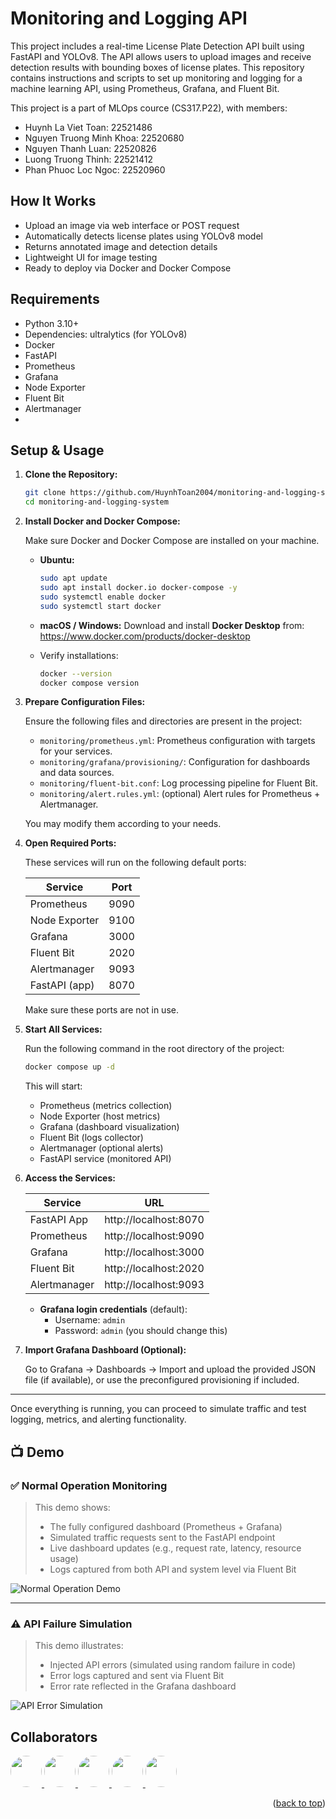 # Monitoring and Logging API

This project includes a real-time License Plate Detection API built using FastAPI and YOLOv8. The API allows users to upload images and receive detection results with bounding boxes of license plates.
This repository contains instructions and scripts to set up monitoring and logging for a machine learning API, using Prometheus, Grafana, and Fluent Bit.

This project is a part of MLOps cource (CS317.P22), with members:
- Huynh La Viet Toan: 22521486
- Nguyen Truong Minh Khoa: 22520680
- Nguyen Thanh Luan: 22520826
- Luong Truong Thinh: 22521412
- Phan Phuoc Loc Ngoc: 22520960

## How It Works

- Upload an image via web interface or POST request
- Automatically detects license plates using YOLOv8 model
- Returns annotated image and detection details
- Lightweight UI for image testing
- Ready to deploy via Docker and Docker Compose

## Requirements

- Python 3.10+
- Dependencies: ultralytics (for YOLOv8)
- Docker
- FastAPI
- Prometheus
- Grafana
- Node Exporter
- Fluent Bit
- Alertmanager
- 
## Setup & Usage

1.  **Clone the Repository:**
    ```bash
    git clone https://github.com/HuynhToan2004/monitoring-and-logging-system.git
    cd monitoring-and-logging-system
    ```

2.  **Install Docker and Docker Compose:**

    Make sure Docker and Docker Compose are installed on your machine.

    - **Ubuntu:**
      ```bash
      sudo apt update
      sudo apt install docker.io docker-compose -y
      sudo systemctl enable docker
      sudo systemctl start docker
      ```

    - **macOS / Windows:**
      Download and install **Docker Desktop** from: https://www.docker.com/products/docker-desktop

    - Verify installations:
      ```bash
      docker --version
      docker compose version
      ```

3.  **Prepare Configuration Files:**

    Ensure the following files and directories are present in the project:
    
    - `monitoring/prometheus.yml`: Prometheus configuration with targets for your services.
    - `monitoring/grafana/provisioning/`: Configuration for dashboards and data sources.
    - `monitoring/fluent-bit.conf`: Log processing pipeline for Fluent Bit.
    - `monitoring/alert.rules.yml`: (optional) Alert rules for Prometheus + Alertmanager.
    
    You may modify them according to your needs.

4.  **Open Required Ports:**

    These services will run on the following default ports:

    | Service        | Port  |
    |----------------|-------|
    | Prometheus     | 9090  |
    | Node Exporter  | 9100  |
    | Grafana        | 3000  |
    | Fluent Bit     | 2020  |
    | Alertmanager   | 9093  |
    | FastAPI (app)  | 8070  |

    Make sure these ports are not in use.

5.  **Start All Services:**

    Run the following command in the root directory of the project:

    ```bash
    docker compose up -d
    ```

    This will start:
    
    - Prometheus (metrics collection)
    - Node Exporter (host metrics)
    - Grafana (dashboard visualization)
    - Fluent Bit (logs collector)
    - Alertmanager (optional alerts)
    - FastAPI service (monitored API)

6.  **Access the Services:**

    | Service       | URL                           |
    |---------------|-------------------------------|
    | FastAPI App   | http://localhost:8070         |
    | Prometheus    | http://localhost:9090         |
    | Grafana       | http://localhost:3000         |
    | Fluent Bit    | http://localhost:2020         |
    | Alertmanager  | http://localhost:9093         |

    - **Grafana login credentials** (default):
        - Username: `admin`
        - Password: `admin` (you should change this)

7.  **Import Grafana Dashboard (Optional):**

    Go to Grafana → Dashboards → Import and upload the provided JSON file (if available), or use the preconfigured provisioning if included.

---

Once everything is running, you can proceed to simulate traffic and test logging, metrics, and alerting functionality.
## 📺 Demo

### ✅ Normal Operation Monitoring
> This demo shows:
> - The fully configured dashboard (Prometheus + Grafana)
> - Simulated traffic requests sent to the FastAPI endpoint
> - Live dashboard updates (e.g., request rate, latency, resource usage)
> - Logs captured from both API and system level via Fluent Bit

![Normal Operation Demo](video_demo/success_cases.gif)

---

### ⚠️ API Failure Simulation
> This demo illustrates:
> - Injected API errors (simulated using random failure in code)
> - Error logs captured and sent via Fluent Bit
> - Error rate reflected in the Grafana dashboard

![API Error Simulation](video_demo/failure_cases.gif)

## Collaborators
<a href="https://github.com/luanntd">
  <img src="https://github.com/luanntd.png?size=50" width="50" style="border-radius: 50%;" />
</a>
<a href="https://github.com/Khoa-Nguyen-Truong">
  <img src="https://github.com/Khoa-Nguyen-Truong.png?size=50" width="50" style="border-radius: 50%;" />
</a>
<a href="https://github.com/HuynhToan2004">
  <img src="https://github.com/HuynhToan2004.png?size=50" width="50" style="border-radius: 50%;" />
</a>
<a href="https://github.com/locngocphan12">
  <img src="https://github.com/locngocphan12.png?size=50" width="50" style="border-radius: 50%;" />
</a>
<a href="https://github.com/thinhlt04">
  <img src="https://github.com/thinhlt04.png?size=50" width="50" style="border-radius: 50%;" />
</a>

<p align="right">(<a href="#readme-top">back to top</a>)</p>
